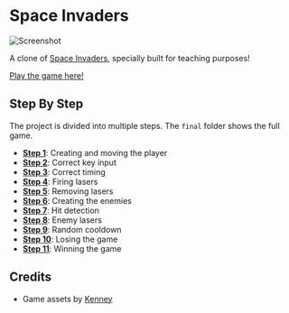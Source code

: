 # Space Invaders

![Screenshot](https://raw.githubusercontent.com/HackYourFutureBelgium/JavaScript2/master/Projects/spacegame/screenshot.png)

A clone of [Space Invaders](https://en.wikipedia.org/wiki/Space_Invaders), specially built for teaching purposes!

[Play the game here!](https://www.enigmeta.com/spacegame/final/)

## Step By Step

The project is divided into multiple steps. The `final` folder shows the full game.

* [**Step 1**](./step01): Creating and moving the player
* [**Step 2**](./step02): Correct key input
* [**Step 3**](./step03): Correct timing
* [**Step 4**](./step04): Firing lasers
* [**Step 5**](./step05): Removing lasers
* [**Step 6**](./step06): Creating the enemies
* [**Step 7**](./step07): Hit detection
* [**Step 8**](./step08): Enemy lasers
* [**Step 9**](./step09): Random cooldown
* [**Step 10**](./step10): Losing the game
* [**Step 11**](./step11): Winning the game

## Credits

* Game assets by [Kenney](http://kenney.nl/assets/space-shooter-redux)
